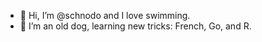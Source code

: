 - 🐳 Hi, I’m @schnodo and I love swimming.
- 🌱 I’m an old dog, learning new tricks: French, Go, and R.

<!---
schnodo/schnodo is a ✨ special ✨ repository because its `README.md` (this file) appears on your GitHub profile.
You can click the Preview link to take a look at your changes.
--->
